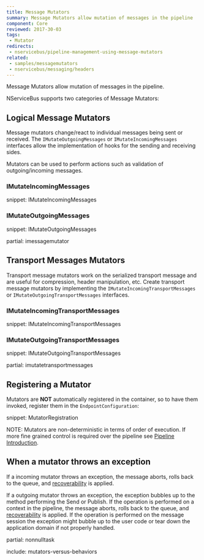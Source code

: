 ```yaml
---
title: Message Mutators
summary: Message Mutators allow mutation of messages in the pipeline
component: Core
reviewed: 2017-30-03
tags:
 - Mutator
redirects:
 - nservicebus/pipeline-management-using-message-mutators
related:
 - samples/messagemutators
 - nservicebus/messaging/headers
---
```


Message Mutators allow mutation of messages in the pipeline.

NServiceBus supports two categories of Message Mutators:


## Logical Message Mutators

Message mutators change/react to individual messages being sent or received. The `IMutateOutgoingMessages` or `IMutateIncomingMessages` interfaces allow the implementation of hooks for the sending and receiving sides.

Mutators can be used to perform actions such as validation of outgoing/incoming messages.


### IMutateIncomingMessages

snippet: IMutateIncomingMessages


### IMutateOutgoingMessages

snippet: IMutateOutgoingMessages


partial: imessagemutator


## Transport Messages Mutators

Transport message mutators work on the serialized transport message and are useful for compression, header manipulation, etc.
Create transport message mutators by implementing the `IMutateIncomingTransportMessages` or `IMutateOutgoingTransportMessages` interfaces.


### IMutateIncomingTransportMessages

snippet: IMutateIncomingTransportMessages


### IMutateOutgoingTransportMessages

snippet: IMutateOutgoingTransportMessages


partial: imutatetransportmessages


## Registering a Mutator

Mutators are **NOT** automatically registered in the container, so to have them invoked, register them in the `EndpointConfiguration`:

snippet: MutatorRegistration

NOTE: Mutators are non-deterministic in terms of order of execution. If more fine grained control is required over the pipeline see [Pipeline Introduction](/nservicebus/pipeline/manipulate-with-behaviors.md).


## When a mutator throws an exception

If a incoming mutator throws an exception, the message aborts, rolls back to the queue, and [recoverability](/nservicebus/recoverability/) is applied.

If a outgoing mutator throws an exception, the exception bubbles up to the method performing the Send or Publish. If the operation is performed on a context in the pipeline, the message aborts, rolls back to the queue, and [recoverability](/nservicebus/recoverability/) is applied. If the operation is performed on the message session the exception might bubble up to the user code or tear down the application domain if not properly handled. 

partial: nonnulltask

include: mutators-versus-behaviors
